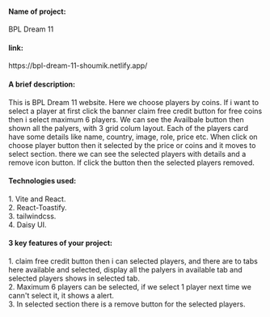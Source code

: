 <h4>Name of project: </h4>BPL Dream 11
<h4>link: </h4>https://bpl-dream-11-shoumik.netlify.app/

<h4>A brief description:</h4>This is BPL Dream 11 website. Here we choose players by coins. If i want to select a player at first click the banner claim free credit button for free coins then i select maximum 6 players. We can see the Availbale button then shown all the palyers, with 3 grid colum layout. Each of the players card have some details like name, country, image, role, price etc. When click on choose player button then it selected by the price or coins and it moves to select section. there we can see the selected players with details and a remove icon button. If click the button then the selected players removed. 

<h4>Technologies used: </h4>
1. Vite and React.<br>
2. React-Toastify.<br>
3. tailwindcss.<br>
4. Daisy UI.<br>

<h4>3 key features of your project: </h4>
1. claim free credit button then i can selected players, and there are to tabs here available and selected, display all the palyers in available tab and selected players shows in selected tab.<br>
2. Maximum 6 players can be selected, if we select 1 player next time we cann't select it, it shows a alert.<br>
3. In selected section there is a remove button for the selected players.